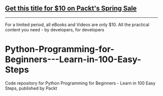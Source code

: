 ## [Get this title for $10 on Packt's Spring Sale](https://www.packt.com/V13669?utm_source=github&utm_medium=packt-github-repo&utm_campaign=spring_10_dollar_2022)
-----
For a limited period, all eBooks and Videos are only $10. All the practical content you need \- by developers, for developers

# Python-Programming-for-Beginners---Learn-in-100-Easy-Steps
Code repository for Python Programming for Beginners - Learn in 100 Easy Steps, published by Packt
